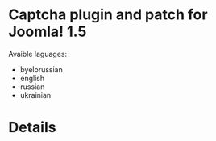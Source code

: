 # Captcha plugin and patch for Joomla! 1.5 #

Avaible laguages:
  * byelorussian
  * english
  * russian
  * ukrainian

# Details #